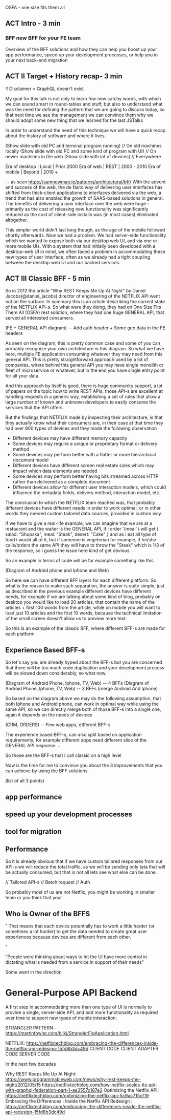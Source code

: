 
OSFA - one size fits them all


## ACT Intro - 3 min
### BFF new BFF for your FE team 

Overview of the BFF solutions and how they can help you boost up your app performance, speed up your development processes, or help you in your next back-end migration
## ACT II Target + History recap- 3 min


!! Disclaimer = GraphQL doesn't exist

My goal for this talk is not only to learn few new catchy words, with which we can sound smart in round-tables and stuff, but also to understand what was the need for defining the pattern that we are going to discuss today, so that next time we see the management we can convince them why we should adopt some new thing that we learned for the last JSTalks

In order to understand the need of this technique we will have a quick recap about the history of software and where it lives.

(Show slide with old PC and terminal program running) // On old machines locally
(Show slide with old PC and some kind of program with UI) // On newer machines in the web
(Show slide with lot of devices) // Everywhere

Era of desktop | Local | Prior 2000
Era of web | REST | 2000 - 2010
Era of mobile | Beyond | 2010 + 

-- as seen https://samnewman.io/patterns/architectural/bff/
With the advent and success of the web, the de facto way of delivering user interfaces has shifted from thick-client applications to interfaces delivered via the web, a trend that has also enabled the growth of SAAS-based solutions in general. The benefits of delivering a user interface over the web were huge - primarily as the cost of releasing new functionality was significantly reduced as the cost of client-side installs was (in most cases) eliminated altogether.

This simpler world didn't last long though, as the age of the mobile followed shortly afterwards. Now we had a problem. We had server-side functionality which we wanted to expose both via our desktop web UI, and via one or more mobile UIs. With a system that had initially been developed with a desktop-web UI in mind, we often faced a problem in accommodating these new types of user interface, often as we already had a tight coupling between the desktop web UI and our backed services.


## ACT III Classic BFF - 5 min

So in 2012 the article "Why REST Keeps Me Up At Night" by Daniel Jacobs(@daniel_jacobs) director of engineering of the NETFLIX API went out on the surface. In summary this is an article describing the current state of the NETFLIX API-s. So what were they doing, they had on One Size Fits Them All (OSFA) rest solution, where they had one huge GENERAL API, that served all interested consumers.

(FE + GENERAL API diagram)
-- Add auth header + Some geo data in the FE headers 

As seen on the diagram, this is pretty common case and some of you can probably recognize your own architecture in this diagram. So what we have here, multiple FE application consuming whatever they may need from this general API. This is pretty straightforward approach used by a lot of companies, where behind this general API you may have single monolith or fleet of microservice or whatever, but in the end you have single entry point for all your data.

And this approach by itself is good, there is huge community support, a lot of papers on the topic how to write REST APIs, those API-s are excellent at handling requests in a generic way, establishing a set of rules that allow a large number of known and unknown developers to easily consume the services that the API offers.


But the findings that NETFLIX made by inspecting their architecture, is that they actually know what their consumers are, in their case at that time they had over 800 types of devices and they made the following observation

* Different devices may have different memory capacity
* Some devices may require a unique or proprietary format or delivery method
* Some devices may perform better with a flatter or more hierarchical document model
* Different devices have different screen real estate sizes which may impact which data elements are needed
* Some devices may perform better having bits streamed across HTTP rather than delivered as a complete document
* Different devices allow for different user interaction models, which could influence the metadata fields, delivery method, interaction model, etc.

The conclusion to which the NETFLIX team reached was, that probably different devices have different needs in order to work optimal, or in other words they needed custom tailored data sources, provided in custom way.

If we have to give a real-life example, we can imagine that we are at a restaurant and the waiter is the GENERAL API, if i order '/meal' i will get 
{
    salad: "Shopska",
    meal: "Steak",
    desert: "Cake" 
}
and as i eat all type of food i would all of it, but if someone is vegeterian for example, if he/she calls/orders the same API they will have to throw the "Steak" which is 1/3 of the response, so i guess the issue here kind of get obvious.


So an example in terms of code will be for example something like this

(Diagram of Android phone and Iphone and Web)

So here we can have different BFF layers for each different platform. So what is the reason to make such separation, the answer is quite simple, just as described in the previous example
different devices have different needs, for example if we are talking about some kind of blog, probably on desktop you would like to load 20 articles, that contain the name of the articles + first 100 words from the article, while on mobile you will want to load just 10 articles and the first 10 words, because the technical limitation of the small screen doesn't allow us to preview more text.

So this is an example of the classic BFF, where different BFF-s are made for each platform


## Experience Based BFF-s

So let's say you are already hyped about the BFF-s but you are concerned that there will be too much code duplication and your development process will be slowed down considerably, so what now.

(Diagram of Android Phone, Iphone, TV, Web)
-- 4 BFFs
(Diagram of Android Phone, Iphone, TV, Web)
-- 3 BFFs (merge Android And Iphone)

So based on the diagram above we may do the following assumption, that both Iphone and Android phone, can work in optimal way while using the same API, so we can directly merge both of those BFF-s into a single one, again it depends on the needs of devices


(CRM, ORDERS)
-- Few web apps, different BFF-s

The experience based BFF-s, can also split based on application requirements, for example different apps need different slice of the GENERAL API response. ..

So those are the BFF-s that i call classic on a high level

Now is the time for me to convince you about the 3 improvements that you can achieve by using the BFF solutions

(list of all 3 points)
## app performance
## speed up your development processes
## tool for migration

## Performance

So it is already obvious that if we have custom tailored responses from our API-s we will reduce the total traffic, as we will be sending only tata that will be actually consumed, but that is not all lets see what else can be done.

// Tailored API-s
// Batch request
// Auth




So probably most of us are not Netflix, you might be working in smaller team or you think that your 





## Who is Owner of the BFFS   


"
That means that each device potentially has to work a little harder (or sometimes a lot harder) to get the data needed to create great user experiences because devices are different from each other.

"


"People were thinking about ways to let the UI have more control in dictating what is needed from a service in support of their needs"

Some went in the direction



# General-Purpose API Backend
A first step in accommodating more than one type of UI is normally to provide a single, server-side API, and add more functionality as required over time to support new types of mobile interaction:


STRANGLER PATTERN - https://martinfowler.com/bliki/StranglerFigApplication.html


NETFLIX:  https://netflixtechblog.com/embracing-the-differences-inside-the-netflix-api-redesign-15fd8b3dc49d
CLIENT CODE
CLIENT ADAPTER CODE
SERVER CODE





In the next few decades

Why REST Keeps Me Up At Night: https://www.programmableweb.com/news/why-rest-keeps-me-night/2012/05/15
https://netflixtechblog.com/how-netflix-scales-its-api-with-graphql-federation-part-1-ae3557c187e2
Optimizing the Netflix API: https://netflixtechblog.com/optimizing-the-netflix-api-5c9ac715cf19
Embracing the Differences : Inside the Netflix API Redesign : https://netflixtechblog.com/embracing-the-differences-inside-the-netflix-api-redesign-15fd8b3dc49d
